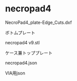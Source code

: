 # necropad4

NecroPad4_plate-Edge_Cuts.dxf

ボトムプレート


necropad4 v9.stl

ケース兼トッププレート


necropad4.json

VIA用json
